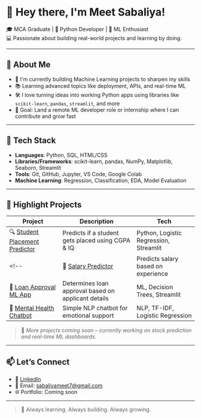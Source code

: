 # 👋 Hey there, I'm Meet Sabaliya!

🎓 MCA Graduate | 🐍 Python Developer | 🤖 ML Enthusiast  
💻 Passionate about building real-world projects and learning by doing.

---

## 🚀 About Me

- 🧠 I'm currently building Machine Learning projects to sharpen my skills
- 📚 Learning advanced topics like deployment, APIs, and real-time ML
- 🛠️ I love turning ideas into working Python apps using libraries like `scikit-learn`, `pandas`, `streamlit`, and more
- 🎯 Goal: Land a remote ML developer role or internship where I can contribute and grow fast

---

## 🧰 Tech Stack

- **Languages**: Python, SQL, HTML/CSS
- **Libraries/Frameworks**: scikit-learn, pandas, NumPy, Matplotlib, Seaborn, Streamlit
- **Tools**: Git, GitHub, Jupyter, VS Code, Google Colab
- **Machine Learning**: Regression, Classification, EDA, Model Evaluation

---

## 🧠 Highlight Projects

| Project | Description | Tech |
|--------|-------------|------|
| 🔍 [Student Placement Predictor](https://github.com/SabaliyaMeet/Student-Placement-Predictor) | Predicts if a student gets placed using CGPA & IQ | Python, Logistic Regression, Streamlit |
<!--| 💼 [Salary Predictor](https://github.com/yourusername/salary-predictor-regression) | Predicts salary based on experience | Python, Linear Regression, Gradio |
| 🏦 [Loan Approval ML App](https://github.com/yourusername/loan-approval-ml) | Determines loan approval based on applicant details | ML, Decision Trees, Streamlit |
| 💬 [Mental Health Chatbot](https://github.com/yourusername/mental-health-chatbot-nlp) | Simple NLP chatbot for emotional support | NLP, TF-IDF, Logistic Regression |-->

> 📌 *More projects coming soon – currently working on stock prediction and real-time ML dashboards.*

---

## 📫 Let’s Connect

- 💼 [LinkedIn](https://www.linkedin.com/in/meet-sabaliya-61ab34207/)
- 📧 Email: sabaliyameet7@gmail.com
- 🌐 Portfolio: Coming soon

---

> 🔄 Always learning. Always building. Always growing.

